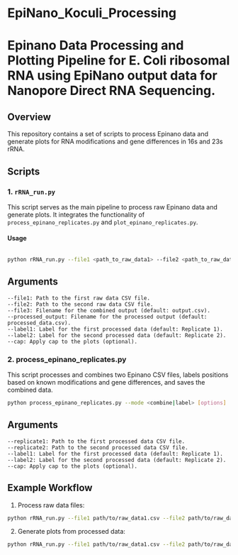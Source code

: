 # EpiNano_Koculi_Processing

# Epinano Data Processing and Plotting Pipeline for E. Coli ribosomal RNA using EpiNano output data for Nanopore Direct RNA Sequencing.

## Overview
This repository contains a set of scripts to process Epinano data and generate plots for RNA modifications and gene differences in 16s and 23s rRNA.

## Scripts

### 1. `rRNA_run.py`
This script serves as the main pipeline to process raw Epinano data and generate plots. It integrates the functionality of `process_epinano_replicates.py` and `plot_epinano_replicates.py`.

#### Usage
```bash

python rRNA_run.py --file1 <path_to_raw_data1> --file2 <path_to_raw_data2> [options]

```

## Arguments

    --file1: Path to the first raw data CSV file.
    --file2: Path to the second raw data CSV file.
    --file3: Filename for the combined output (default: output.csv).
    --processed_output: Filename for the processed output (default: processed_data.csv).
    --label1: Label for the first processed data (default: Replicate 1).
    --label2: Label for the second processed data (default: Replicate 2).
    --cap: Apply cap to the plots (optional).

### 2. process_epinano_replicates.py

This script processes and combines two Epinano CSV files, labels positions based on known modifications and gene differences, and saves the combined data.

```bash
python process_epinano_replicates.py --mode <combine|label> [options]
```

## Arguments

    --replicate1: Path to the first processed data CSV file.
    --replicate2: Path to the second processed data CSV file.
    --label1: Label for the first processed data (default: Replicate 1).
    --label2: Label for the second processed data (default: Replicate 2).
    --cap: Apply cap to the plots (optional).


## Example Workflow

1) Process raw data files:
```bash
python rRNA_run.py --file1 path/to/raw_data1.csv --file2 path/to/raw_data2.csv
```

2) Generate plots from processed data:

```bash
python rRNA_run.py --file1 path/to/raw_data1.csv --file2 path/to/raw_data2.csv --cap
```
